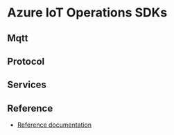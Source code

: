 # Azure IoT Operations SDKs

## Mqtt

## Protocol

## Services

## Reference

* [Reference documentation](reference)